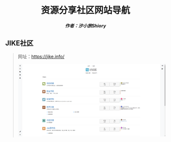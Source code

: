 <center><h1>资源分享社区网站导航</h1></center>

<center><h5>作者：汐小旅Shiory</h5></center>



## JIKE社区

> 网址：https://jike.info/
>
> <img src="img/微信截图_20230521235919.png"  />